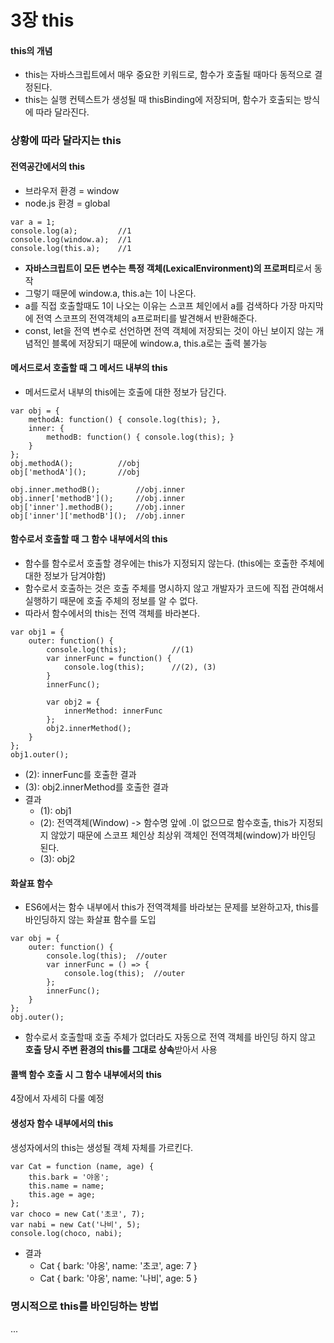 # 3장 this
#### this의 개념
* this는 자바스크립트에서 매우 중요한 키워드로, 함수가 호출될 때마다 동적으로 결정된다.
* this는 실행 컨텍스트가 생성될 때 thisBinding에 저장되며, 함수가 호출되는 방식에 따라 달라진다.

### 상황에 따라 달라지는 this
#### 전역공간에서의 this
* 브라우저 환경 = window
* node.js 환경 = global
```
var a = 1;
console.log(a);         //1
console.log(window.a);  //1
console.log(this.a);    //1
```
* **자바스크립트이 모든 변수는 특정 객체(LexicalEnvironment)의 프로퍼티**로서 동작
* 그렇기 때문에 window.a, this.a는 1이 나온다.
* a를 직접 호출할때도 1이 나오는 이유는 스코프 체인에서 a를 검색하다 가장 마지막에 전역 스코프의 전역객체의 a프로퍼티를 발견해서 반환해준다.
* const, let을 전역 변수로 선언하면 전역 객체에 저장되는 것이 아닌 보이지 않는 개념적인 블록에 저장되기 때문에 window.a, this.a로는 출력 불가능

#### 메서드로서 호출할 때 그 메서드 내부의 this
* 메서드로서 내부의 this에는 호출에 대한 정보가 담긴다.
```
var obj = {
    methodA: function() { console.log(this); },
    inner: {
        methodB: function() { console.log(this); }
    }
};
obj.methodA();          //obj
obj['methodA']();       //obj

obj.inner.methodB();        //obj.inner
obj.inner['methodB']();     //obj.inner
obj['inner'].methodB();     //obj.inner
obj['inner']['methodB']();  //obj.inner
```

#### 함수로서 호출할 때 그 함수 내부에서의 this
* 함수를 함수로서 호출할 경우에는 this가 지정되지 않는다. (this에는 호출한 주체에 대한 정보가 담겨야함) 
* 함수로서 호출하는 것은 호출 주체를 명시하지 않고 개발자가 코드에 직접 관여해서 실행하기 때문에 호출 주체의 정보를 알 수 없다.
* 따라서 함수에서의 this는 전역 객체를 바라본다.
```
var obj1 = {
    outer: function() {
        console.log(this);          //(1)
        var innerFunc = function() {
            console.log(this);      //(2), (3)
        }
        innerFunc();
        
        var obj2 = {
            innerMethod: innerFunc
        };
        obj2.innerMethod();
    }
};
obj1.outer();
```
* (2): innerFunc를 호출한 결과
* (3): obj2.innerMethod를 호출한 결과
* 결과
  * (1): obj1
  * (2): 전역객체(Window) -> 함수명 앞에 .이 없으므로 함수호출, this가 지정되지 않았기 때문에 스코프 체인상 최상위 객체인 전역객체(window)가 바인딩 된다.
  * (3): obj2

#### 화살표 함수
* ES6에서는 함수 내부에서 this가 전역객체를 바라보는 문제를 보완하고자, this를 바인딩하지 않는 화살표 함수를 도입
```
var obj = {
    outer: function() {
        console.log(this);  //outer
        var innerFunc = () => {
            console.log(this);  //outer
        };
        innerFunc();
    }
};
obj.outer();
```
* 함수로서 호출할때 호출 주체가 없더라도 자동으로 전역 객체를 바인딩 하지 않고 **호출 당시 주변 환경의 this를 그대로 상속**받아서 사용

#### 콜백 함수 호출 시 그 함수 내부에서의 this
4장에서 자세히 다룰 예정

#### 생성자 함수 내부에서의 this
생성자에서의 this는 생성될 객체 자체를 가르킨다.
```
var Cat = function (name, age) {
    this.bark = '야옹';
    this.name = name;
    this.age = age;
};
var choco = new Cat('초코', 7);
var nabi = new Cat('나비', 5);
console.log(choco, nabi);
```
* 결과
  * Cat { bark: '야옹', name: '초코', age: 7 }
  * Cat { bark: '야옹', name: '나비', age: 5 }

### 명시적으로 this를 바인딩하는 방법
...
